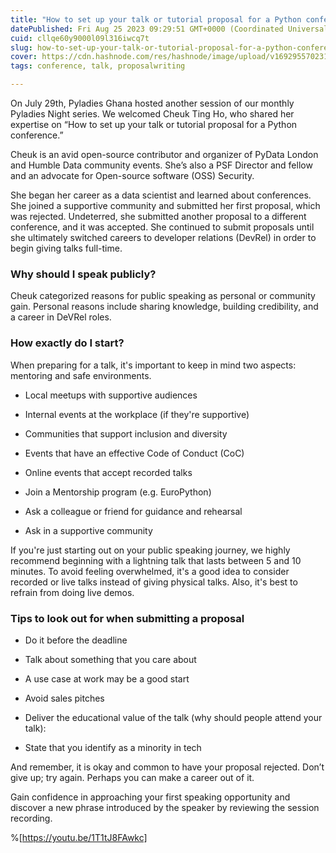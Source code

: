```yaml
---
title: "How to set up your talk or tutorial proposal for a Python conference"
datePublished: Fri Aug 25 2023 09:29:51 GMT+0000 (Coordinated Universal Time)
cuid: cllqe60y9000l09l316iwcq7t
slug: how-to-set-up-your-talk-or-tutorial-proposal-for-a-python-conference
cover: https://cdn.hashnode.com/res/hashnode/image/upload/v1692955702311/6114d48b-6644-44b0-90e6-1e58626b52ef.jpeg
tags: conference, talk, proposalwriting

---
```


On July 29th, Pyladies Ghana hosted another session of our monthly Pyladies Night series. We welcomed Cheuk Ting Ho, who shared her expertise on “How to set up your talk or tutorial proposal for a Python conference.”

Cheuk is an avid open-source contributor and organizer of PyData London and Humble Data community events. She’s also a PSF Director and fellow and an advocate for Open-source software (OSS) Security.

She began her career as a data scientist and learned about conferences. She joined a supportive community and submitted her first proposal, which was rejected. Undeterred, she submitted another proposal to a different conference, and it was accepted. She continued to submit proposals until she ultimately switched careers to developer relations (DevRel) in order to begin giving talks full-time.

### Why should I speak publicly?

Cheuk categorized reasons for public speaking as personal or community gain. Personal reasons include sharing knowledge, building credibility, and a career in DeVRel roles.

### How exactly do I start?

When preparing for a talk, it's important to keep in mind two aspects: mentoring and safe environments.

* Local meetups with supportive audiences
    
* Internal events at the workplace (if they're supportive)
    
* Communities that support inclusion and diversity
    
* Events that have an effective Code of Conduct (CoC)
    
* Online events that accept recorded talks
    
* Join a Mentorship program (e.g. EuroPython)
    
* Ask a colleague or friend for guidance and rehearsal
    
* Ask in a supportive community
    

If you're just starting out on your public speaking journey, we highly recommend beginning with a lightning talk that lasts between 5 and 10 minutes. To avoid feeling overwhelmed, it's a good idea to consider recorded or live talks instead of giving physical talks. Also, it's best to refrain from doing live demos.

### Tips to look out for when submitting a proposal

* Do it before the deadline
    
* Talk about something that you care about
    
* A use case at work may be a good start
    
* Avoid sales pitches
    
* Deliver the educational value of the talk (why should people attend your talk):
    
* State that you identify as a minority in tech
    

And remember, it is okay and common to have your proposal rejected. Don’t give up; try again. Perhaps you can make a career out of it.

Gain confidence in approaching your first speaking opportunity and discover a new phrase introduced by the speaker by reviewing the session recording.

%[https://youtu.be/1T1tJ8FAwkc]